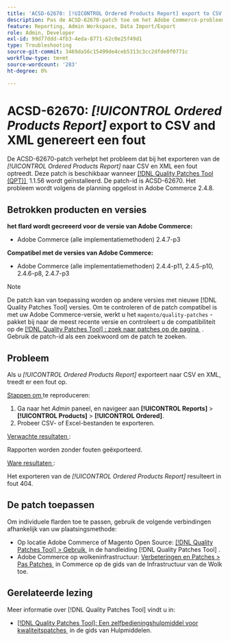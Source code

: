```yaml
---
title: 'ACSD-62670: [!UICONTROL Ordered Products Report] export to CSV and XML returns 404 error'
description: Pas de ACSD-62670-patch toe om het Adobe Commerce-probleem te verhelpen waarbij het exporteren van de [!UICONTROL Ordered Products Report] naar CSV en XML een fout veroorzaakt.
feature: Reporting, Admin Workspace, Data Import/Export
role: Admin, Developer
exl-id: 99d77ddd-4fb3-4eda-8771-62c0e25f49d1
type: Troubleshooting
source-git-commit: 3469da56c15499de4ceb5313c3cc2dfde0f0771c
workflow-type: tm+mt
source-wordcount: '283'
ht-degree: 0%

---
```


# ACSD-62670: *[!UICONTROL Ordered Products Report]* export to CSV and XML genereert een fout

De ACSD-62670-patch verhelpt het probleem dat bij het exporteren van de *[!UICONTROL Ordered Products Report]* naar CSV en XML een fout optreedt. Deze patch is beschikbaar wanneer [[!DNL Quality Patches Tool (QPT)] &#x200B;](https://experienceleague.adobe.com/docs/commerce-operations/tools/quality-patches-tool/usage.html?lang=nl-NL) 1.1.56 wordt geïnstalleerd. De patch-id is ACSD-62670. Het probleem wordt volgens de planning opgelost in Adobe Commerce 2.4.8.

## Betrokken producten en versies

**het flard wordt gecreeerd voor de versie van Adobe Commerce:**

* Adobe Commerce (alle implementatiemethoden) 2.4.7-p3

**Compatibel met de versies van Adobe Commerce:**

* Adobe Commerce (alle implementatiemethoden) 2.4.4-p11, 2.4.5-p10, 2.4.6-p8, 2.4.7-p3

>[!NOTE]
>
>De patch kan van toepassing worden op andere versies met nieuwe [!DNL Quality Patches Tool] versies. Om te controleren of de patch compatibel is met uw Adobe Commerce-versie, werkt u het `magento/quality-patches` -pakket bij naar de meest recente versie en controleert u de compatibiliteit op de [[!DNL Quality Patches Tool] : zoek naar patches op de pagina &#x200B;](https://experienceleague.adobe.com/tools/commerce-quality-patches/index.html?lang=nl-NL) . Gebruik de patch-id als een zoekwoord om de patch te zoeken.

## Probleem

Als u *[!UICONTROL Ordered Products Report]* exporteert naar CSV en XML, treedt er een fout op.

<u> Stappen om </u> te reproduceren:

1. Ga naar het *Admin* paneel, en navigeer aan **[!UICONTROL Reports]** > **[!UICONTROL Products]** > **[!UICONTROL Ordered]**.
1. Probeer CSV- of Excel-bestanden te exporteren.

<u> Verwachte resultaten </u>:

Rapporten worden zonder fouten geëxporteerd.

<u> Ware resultaten </u>:

Het exporteren van de *[!UICONTROL Ordered Products Report]* resulteert in fout 404.

## De patch toepassen

Om individuele flarden toe te passen, gebruik de volgende verbindingen afhankelijk van uw plaatsingsmethode:

* Op locatie Adobe Commerce of Magento Open Source: [[!DNL Quality Patches Tool] > Gebruik &#x200B;](/help/tools/quality-patches-tool/usage.md) in de handleiding [!DNL Quality Patches Tool] .
* Adobe Commerce op wolkeninfrastructuur: [&#x200B; Verbeteringen en Patches > Pas Patches &#x200B;](https://experienceleague.adobe.com/docs/commerce-cloud-service/user-guide/develop/upgrade/apply-patches.html?lang=nl-NL) in Commerce op de gids van de Infrastructuur van de Wolk toe.

## Gerelateerde lezing

Meer informatie over [!DNL Quality Patches Tool] vindt u in:

* [[!DNL Quality Patches Tool]: Een zelfbedieningshulpmiddel voor kwaliteitspatches &#x200B;](/help/tools/quality-patches-tool/quality-patches-tool-to-self-serve-quality-patches.md) in de gids van Hulpmiddelen.
